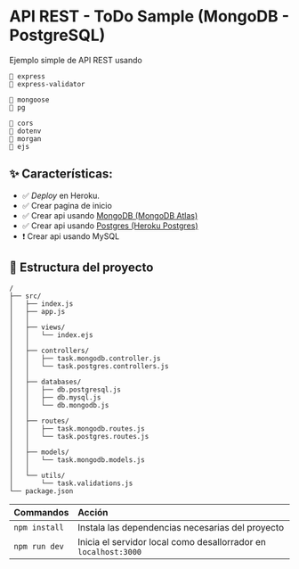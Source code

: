 # API REST - ToDo Sample (MongoDB - PostgreSQL)

Ejemplo simple de API REST usando

    🎯 express
    🎯 express-validator

    🎯 mongoose
    🎯 pg
    
    🎯 cors
    🎯 dotenv
    🎯 morgan
    🎯 ejs



## ✨ Características:
- ✅ *Deploy* en Heroku.
- ✅ Crear pagina de inicio
- ✅ Crear api usando [MongoDB (MongoDB Atlas)](https://api-rest-todo-sample.herokuapp.com/api/mongodb)
- ✅ Crear api usando [Postgres (Heroku Postgres)](https://api-rest-todo-sample.herokuapp.com/api/postgres)
- ❗ Crear api usando MySQL


## 🚀 Estructura del proyecto
```
/
├── src/
│   ├── index.js
│   ├── app.js
│   │
│   ├── views/
│   │   └── index.ejs
│   │
│   ├── controllers/
│   │   ├── task.mongodb.controller.js
│   │   └── task.postgres.controllers.js
│   │
│   ├── databases/
│   │   ├── db.postgresql.js
│   │   ├── db.mysql.js
│   │   └── db.mongodb.js
│   │
│   ├── routes/
│   │   ├── task.mongodb.routes.js
│   │   └── task.postgres.routes.js
│   │
│   ├── models/
│   │   └── task.mongodb.models.js
│   │
│   └── utils/
│       └── task.validations.js
└── package.json
```

| Commandos         | Acción                                                           |
|:----------------  |:---------------------------------------------------------------- |
| `npm install`     | Instala las dependencias necesarias del proyecto                 |
| `npm run dev`     | Inicia el servidor local como desallorrador en `localhost:3000`  |
